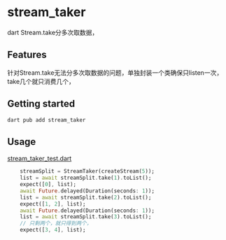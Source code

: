 # stream_taker
dart Stream.take分多次取数据，

## Features

针对Stream.take无法分多次取数据的问题，单独封装一个类确保只listen一次，take几个就只消费几个，

## Getting started

```dart
dart pub add stream_taker
```

## Usage

[stream_taker_test.dart](./test/stream_taker_test.dart)  
```dart
    streamSplit = StreamTaker(createStream(5));
    list = await streamSplit.take(1).toList();
    expect([0], list);
    await Future.delayed(Duration(seconds: 1));
    list = await streamSplit.take(2).toList();
    expect([1, 2], list);
    await Future.delayed(Duration(seconds: 1));
    list = await streamSplit.take(3).toList();
    // 只剩两个，就只得到两个，
    expect([3, 4], list);
```
